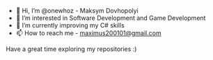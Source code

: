 - 👋 Hi, I’m @onewhoz - Maksym Dovhopolyi
- 👀 I’m interested in Software Development and Game Development
- 🌱 I’m currently improving my C# skills
- 📫 How to reach me - maximus200101@gmail.com

Have a great time exploring my repositories :)
